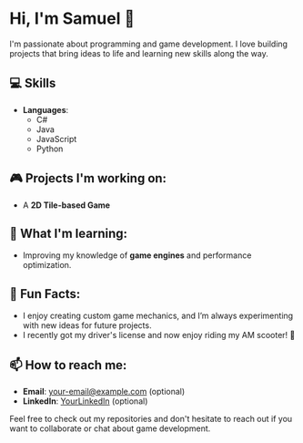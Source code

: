 # Hi, I'm Samuel 👋

I'm passionate about programming and game development. I love building projects that bring ideas to life and learning new skills along the way.

## 💻 Skills
- **Languages**: 
  - C#
  - Java
  - JavaScript
  - Python

## 🎮 Projects I'm working on:
- A **2D Tile-based Game** 

## 🌱 What I'm learning:
- Improving my knowledge of **game engines** and performance optimization.

## 🚀 Fun Facts:
- I enjoy creating custom game mechanics, and I’m always experimenting with new ideas for future projects.
- I recently got my driver's license and now enjoy riding my AM scooter! 🛵

## 📫 How to reach me:
- **Email**: your-email@example.com (optional)
- **LinkedIn**: [YourLinkedIn](https://linkedin.com) (optional)

Feel free to check out my repositories and don't hesitate to reach out if you want to collaborate or chat about game development.
